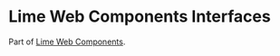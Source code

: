 # Lime Web Components Interfaces

Part of [Lime Web Components](https://www.npmjs.com/package/@limetech/lime-web-components).
